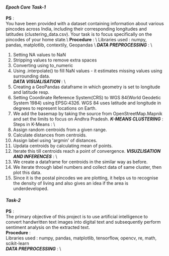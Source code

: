 #### ***Epoch Core Task-1***
****PS**** : \
You have been provided with a dataset containing information about various pincodes across India, including their corresponding longitudes and latitudes (clustering_data.csv). Your task is to focus specifically on the pincodes of your home state.\\ 
****Procedure**** : \\
Libraries used : numpy, pandas, matplotlib, contextily, Geopandas \\
***DATA PREPROCESSING*** : \
1. Setting NA values to NaN
2. Stripping values to remove extra spaces
3. Converting using to_numeric
4. Using .interpolate() to fill NaN values - it estimates missing values using surrounding data. \
***DATA VISUALISATION*** : \
1. Creating a GeoPandas dataframe in which geometry is set to longitude and latitude resp.
2. Setting Coordinate Reference System(CRS) to WGS 84(World Geodetic System 1984) using EPSG:4326. WGS 84 uses latitude and longitude in degrees to represent locations on Earth.
3. We add the basemap by taking the source from OpenStreetMap.Mapnik and set the limits to focus on Andhra Pradesh.
***K-MEANS CLUSTERING*** : \
Steps in K-Means : \
1. Assign random centroids from a given range.
2. Calculate distances from centroids.
3. Assign label using 'argmin' of distances.
4. Updata centroids by calculating mean of points.
5. Iterate this till centroids reach a point of convergence.
***VISUZLISATION AND INFERENCES*** : \
1. We create a dataframe for centroids in the similar way as before.
2. We iterate through label numbers and collect data of same cluster, then plot this data.
3. Since it is the postal pincodes we are plotting, it helps us to recognise the density of living and also gives an idea if the area is underdeveloped.

#### ***Task-2***
****PS**** : \
The primary objective of this project is to use artificial intelligence to convert handwritten text images into digital text and subsequently perform sentiment analysis on the extracted text. \
****Procedure**** : \
Libraries used : numpy, pandas, matplotlib, tensorflow, opencv, re, math, scikit-learn \
***DATA PREPROCESSING*** : \ 
